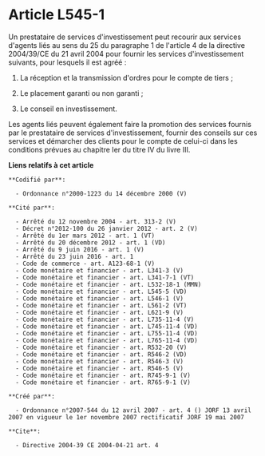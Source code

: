 # Article L545-1

Un prestataire de services d'investissement peut recourir aux services d'agents liés au sens du 25 du paragraphe 1 de
l'article 4 de la directive 2004/39/CE du 21 avril 2004 pour fournir les services d'investissement suivants, pour lesquels il
est agréé :

1. La réception et la transmission d'ordres pour le compte de tiers ;

2. Le placement garanti ou non garanti ;

3. Le conseil en investissement.

Les agents liés peuvent également faire la promotion des services fournis par le prestataire de services d'investissement,
fournir des conseils sur ces services et démarcher des clients pour le compte de celui-ci dans les conditions prévues au
chapitre Ier du titre IV du livre III.

**Liens relatifs à cet article**

	**Codifié par**:

	  - Ordonnance n°2000-1223 du 14 décembre 2000 (V)

	**Cité par**:

	  - Arrêté du 12 novembre 2004 - art. 313-2 (V)
	  - Décret n°2012-100 du 26 janvier 2012 - art. 2 (V)
	  - Arrêté du 1er mars 2012 - art. 1 (VT)
	  - Arrêté du 20 décembre 2012 - art. 1 (VD)
	  - Arrêté du 9 juin 2016 - art. 1 (V)
	  - Arrêté du 23 juin 2016 - art. 1
	  - Code de commerce - art. A123-68-1 (V)
	  - Code monétaire et financier - art. L341-3 (V)
	  - Code monétaire et financier - art. L341-7-1 (VT)
	  - Code monétaire et financier - art. L532-18-1 (MMN)
	  - Code monétaire et financier - art. L545-5 (VD)
	  - Code monétaire et financier - art. L546-1 (V)
	  - Code monétaire et financier - art. L561-2 (VT)
	  - Code monétaire et financier - art. L621-9 (V)
	  - Code monétaire et financier - art. L735-11-4 (V)
	  - Code monétaire et financier - art. L745-11-4 (VD)
	  - Code monétaire et financier - art. L755-11-4 (VD)
	  - Code monétaire et financier - art. L765-11-4 (VD)
	  - Code monétaire et financier - art. R532-20 (V)
	  - Code monétaire et financier - art. R546-2 (VD)
	  - Code monétaire et financier - art. R546-3 (V)
	  - Code monétaire et financier - art. R546-5 (V)
	  - Code monétaire et financier - art. R745-9-1 (V)
	  - Code monétaire et financier - art. R765-9-1 (V)

	**Créé par**:

	  - Ordonnance n°2007-544 du 12 avril 2007 - art. 4 () JORF 13 avril 2007 en vigueur le 1er novembre 2007 rectificatif JORF 19 mai 2007

	**Cite**:

	  - Directive 2004-39 CE 2004-04-21 art. 4
